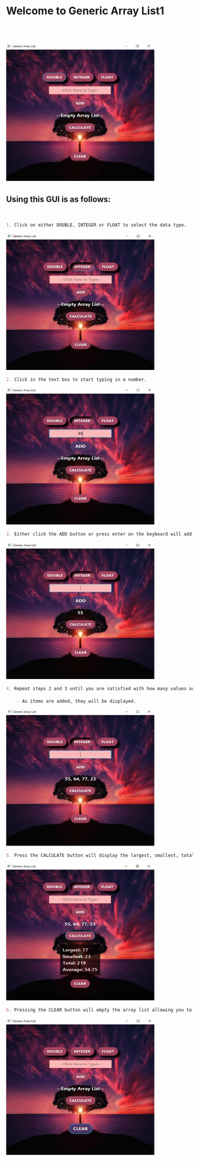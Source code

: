 <p align="center">

  <h1>Welcome to Generic Array List1<h1>
  <br>
  <img src="/images/main_image.jpg">

  <h2>Using this GUI is as follows:</h2>
  <br>

  ```markdown
  1. Click on either DOUBLE, INTEGER or FLOAT to select the data type.
  ```
  ![number image](/images/number_type.jpg "Selecting Number Type")

  ```markdown
  2. Click in the text box to start typing in a number.
  ```
  ![add number image](/images/add_number.jpg "Typing in the textbox")

  ```markdown
  3. Either click the ADD button or press enter on the keyboard will add the value to the array list.
  ```
  ![added image](/images/added.jpg "Value added")

  ```markdown
  4. Repeat steps 2 and 3 until you are satisfied with how many values are in the array list.

      - As items are added, they will be displayed.
  ```
  ![add more numbers image](/images/add_more_numbers.jpg "Add more values")

  ```markdown
  5. Press the CALCULATE button will display the largest, smallest, total and average from the array list.
  ```
  ![calculate image](/images/calculate.jpg "Calculate array list")

  ```markdown
  6. Pressing the CLEAR button will empty the array list allowing you to start over.
  ```
  ![clear image](/images/clear.jpg "Clearing everything")

</p>

<!-- For more details see [GitHub Flavored Markdown](https://guides.github.com/features/mastering-markdown/). -->
<!-- You can use the [editor on GitHub](https://github.com/zuki07/Generic_array_list1/edit/gh-pages/index.md) to maintain and preview the content for your website in Markdown files. -->
